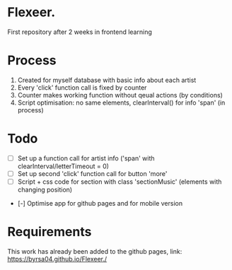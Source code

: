 # Flexeer.
First repository after 2 weeks in frontend learning
# Process
1. Created for myself database with basic info about each artist
2. Every 'click' function call is fixed by counter
3. Counter makes working function without qeual actions (by conditions)
4. Script optimisation: no same elements, clearInterval() for info 'span' (in process)

# Todo 
- [ ] Set up a function call for artist info ('span' with clearInterval/letterTimeout = 0)
- [ ] Set up second 'click' function call for button 'more'
- [ ] Script + css code for section with class 'sectionMusic' (elements with changing position)
- [-] Optimise app for github pages and for mobile version
  
# Requirements
This work has already been added to the github pages, link:
https://byrsa04.github.io/Flexeer./
